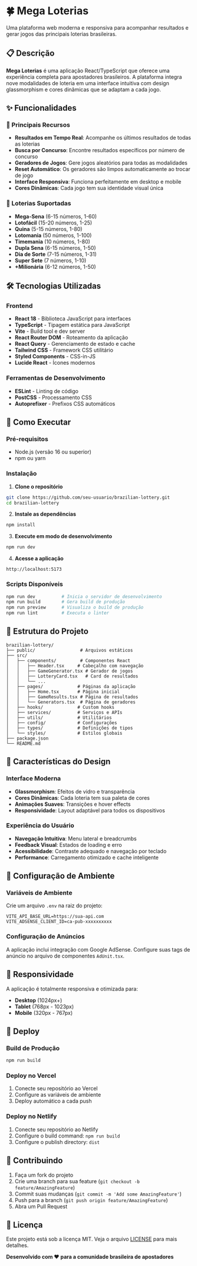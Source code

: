 # 🍀 Mega Loterias

Uma plataforma web moderna e responsiva para acompanhar resultados e gerar jogos das principais loterias brasileiras.

## 📋 Descrição

**Mega Loterias** é uma aplicação React/TypeScript que oferece uma experiência completa para apostadores brasileiros. A plataforma integra nove modalidades de loteria em uma interface intuitiva com design glassmorphism e cores dinâmicas que se adaptam a cada jogo.

## ✨ Funcionalidades

### 🎯 Principais Recursos
- **Resultados em Tempo Real**: Acompanhe os últimos resultados de todas as loterias
- **Busca por Concurso**: Encontre resultados específicos por número de concurso
- **Geradores de Jogos**: Gere jogos aleatórios para todas as modalidades
- **Reset Automático**: Os geradores são limpos automaticamente ao trocar de jogo
- **Interface Responsiva**: Funciona perfeitamente em desktop e mobile
- **Cores Dinâmicas**: Cada jogo tem sua identidade visual única

### 🎲 Loterias Suportadas
- **Mega-Sena** (6-15 números, 1-60)
- **Lotofácil** (15-20 números, 1-25)
- **Quina** (5-15 números, 1-80)
- **Lotomania** (50 números, 1-100)
- **Timemania** (10 números, 1-80)
- **Dupla Sena** (6-15 números, 1-50)
- **Dia de Sorte** (7-15 números, 1-31)
- **Super Sete** (7 números, 1-10)
- **+Milionária** (6-12 números, 1-50)

## 🛠️ Tecnologias Utilizadas

### Frontend
- **React 18** - Biblioteca JavaScript para interfaces
- **TypeScript** - Tipagem estática para JavaScript
- **Vite** - Build tool e dev server
- **React Router DOM** - Roteamento da aplicação
- **React Query** - Gerenciamento de estado e cache
- **Tailwind CSS** - Framework CSS utilitário
- **Styled Components** - CSS-in-JS
- **Lucide React** - Ícones modernos

### Ferramentas de Desenvolvimento
- **ESLint** - Linting de código
- **PostCSS** - Processamento CSS
- **Autoprefixer** - Prefixos CSS automáticos

## 🚀 Como Executar

### Pré-requisitos
- Node.js (versão 16 ou superior)
- npm ou yarn

### Instalação

1. **Clone o repositório**
```bash
git clone https://github.com/seu-usuario/brazilian-lottery.git
cd brazilian-lottery
```

2. **Instale as dependências**
```bash
npm install
```

3. **Execute em modo de desenvolvimento**
```bash
npm run dev
```

4. **Acesse a aplicação**
```
http://localhost:5173
```

### Scripts Disponíveis

```bash
npm run dev          # Inicia o servidor de desenvolvimento
npm run build        # Gera build de produção
npm run preview      # Visualiza o build de produção
npm run lint         # Executa o linter
```

## 📁 Estrutura do Projeto

```
brazilian-lottery/
├── public/                 # Arquivos estáticos
├── src/
│   ├── components/         # Componentes React
│   │   ├── Header.tsx     # Cabeçalho com navegação
│   │   ├── GameGenerator.tsx # Gerador de jogos
│   │   ├── LotteryCard.tsx   # Card de resultados
│   │   └── ...
│   ├── pages/             # Páginas da aplicação
│   │   ├── Home.tsx       # Página inicial
│   │   ├── GameResults.tsx # Página de resultados
│   │   └── Generators.tsx  # Página de geradores
│   ├── hooks/             # Custom hooks
│   ├── services/          # Serviços e APIs
│   ├── utils/             # Utilitários
│   ├── config/            # Configurações
│   ├── types/             # Definições de tipos
│   └── styles/            # Estilos globais
├── package.json
└── README.md
```

## 🎨 Características do Design

### Interface Moderna
- **Glassmorphism**: Efeitos de vidro e transparência
- **Cores Dinâmicas**: Cada loteria tem sua paleta de cores
- **Animações Suaves**: Transições e hover effects
- **Responsividade**: Layout adaptável para todos os dispositivos

### Experiência do Usuário
- **Navegação Intuitiva**: Menu lateral e breadcrumbs
- **Feedback Visual**: Estados de loading e erro
- **Acessibilidade**: Contraste adequado e navegação por teclado
- **Performance**: Carregamento otimizado e cache inteligente

## 🔧 Configuração de Ambiente

### Variáveis de Ambiente
Crie um arquivo `.env` na raiz do projeto:

```env
VITE_API_BASE_URL=https://sua-api.com
VITE_ADSENSE_CLIENT_ID=ca-pub-xxxxxxxxxx
```

### Configuração de Anúncios
A aplicação inclui integração com Google AdSense. Configure suas tags de anúncio no arquivo de componentes `AdUnit.tsx`.

## 📱 Responsividade

A aplicação é totalmente responsiva e otimizada para:
- **Desktop** (1024px+)
- **Tablet** (768px - 1023px)
- **Mobile** (320px - 767px)

## 🚀 Deploy

### Build de Produção
```bash
npm run build
```

### Deploy no Vercel
1. Conecte seu repositório ao Vercel
2. Configure as variáveis de ambiente
3. Deploy automático a cada push

### Deploy no Netlify
1. Conecte seu repositório ao Netlify
2. Configure o build command: `npm run build`
3. Configure o publish directory: `dist`

## 🤝 Contribuindo

1. Faça um fork do projeto
2. Crie uma branch para sua feature (`git checkout -b feature/AmazingFeature`)
3. Commit suas mudanças (`git commit -m 'Add some AmazingFeature'`)
4. Push para a branch (`git push origin feature/AmazingFeature`)
5. Abra um Pull Request

## 📄 Licença

Este projeto está sob a licença MIT. Veja o arquivo [LICENSE](LICENSE) para mais detalhes.

**Desenvolvido com ❤️ para a comunidade brasileira de apostadores** 
